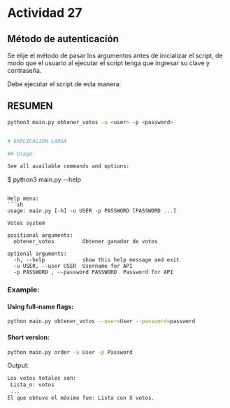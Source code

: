 # Actividad 27

## Método de autenticación

Se elije el método de pasar los argumentos antes de inicializar el script, de modo que el usuario al ejecutar el script tenga que ingresar su clave y contraseña.

Debe ejecutar el script de esta manera:

## RESUMEN

```sh
python3 main.py obtener_votos -u <user> -p <password>


# EXPLICACION LARGA

## Usage:

See all available commands and options:
```
$ python3 main.py --help
```

Help menu:
```sh
usage: main.py [-h] -u USER -p PASSWORD [PASSWORD ...]

Votes system

positional arguments:
  obtener_votos         Obtener ganador de votos

optional arguments:
  -h, --help            show this help message and exit
  -u USER, --user USER  Username for API
  -p PASSWORD , --password PASSWORD  Password for API

```

### Example:
#### Using full-name flags:
```sh
python main.py obtener_votos --user=User --password=password
```

#### Short version:
```sh
python main.py order -u User -p Password
```

Output:
```sh
Los votos totales son:
 Lista_n: votos
 ...
El que obtuvo el máximo fue: Lista con X votos.
```